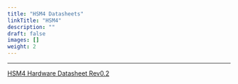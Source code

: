 ```yaml
---
title: "HSM4 Datasheets"
linkTitle: "HSM4"
description: ""
draft: false
images: []
weight: 2
---
```


------
[HSM4 Hardware Datasheet Rev0.2](hsm4-hardware-datasheet-rev-0.2.pdf)

